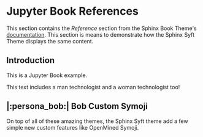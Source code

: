# Jupyter Book References

This section contains the *Reference* section from the Sphinx Book Theme's
[documentation](https://sphinx-book-theme.readthedocs.io).  This section
is means to demonstrate how the Sphinx Syft Theme displays the same
content.

## Introduction

This is a Jupyter Book example.

This text includes a man technologist and a woman technologist too!

## |:persona_bob:| Bob Custom Symoji

On top of all of these amazing themes, the Sphinx Syft theme add a few simple new custom features like OpenMined Symoji.
